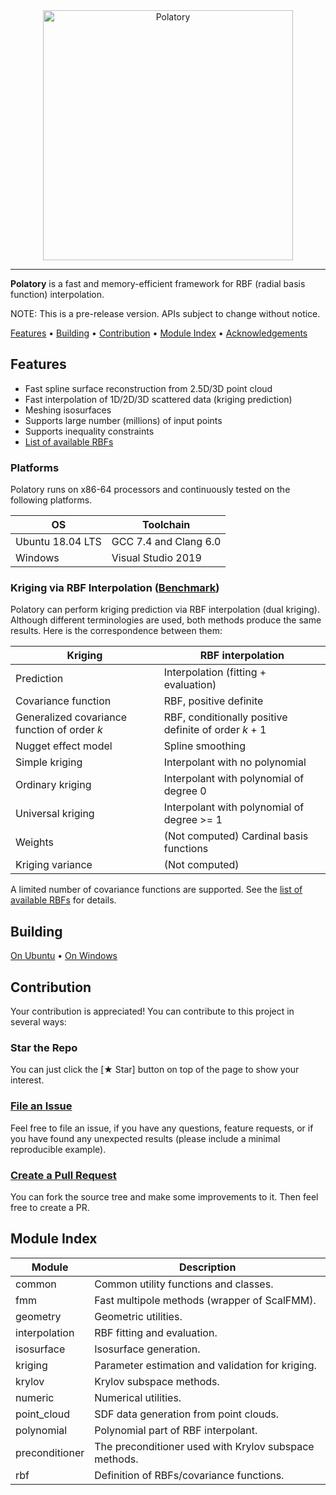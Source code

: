 <div align="center">
  <img src="https://polatory.github.io/images/polatory_logo.png" width="400" alt="Polatory">
</div>

---

**Polatory** is a fast and memory-efficient framework for RBF (radial basis function) interpolation.

NOTE: This is a pre-release version. APIs subject to change without notice.

[Features](#features) • [Building](#building) • [Contribution](#contribution) • [Module Index](#module-index) • [Acknowledgements](#acknowledgements)

## Features

- Fast spline surface reconstruction from 2.5D/3D point cloud
- Fast interpolation of 1D/2D/3D scattered data (kriging prediction)
- Meshing isosurfaces
- Supports large number (millions) of input points
- Supports inequality constraints
- [List of available RBFs](https://github.com/polatory/polatory/wiki/List-of-Available-RBFs)

### Platforms

Polatory runs on x86-64 processors and continuously tested on the following platforms.

| OS               | Toolchain             |
| ---------------- | --------------------- |
| Ubuntu 18.04 LTS | GCC 7.4 and Clang 6.0 |
| Windows          | Visual Studio 2019    |

### Kriging via RBF Interpolation ([Benchmark](https://github.com/polatory/polatory/wiki/Benchmark))

Polatory can perform kriging prediction via RBF interpolation (dual kriging). Although different terminologies are used, both methods produce the same results. Here is the correspondence between them:

| Kriging                                      | RBF interpolation                                     |
| -------------------------------------------- | ----------------------------------------------------- |
| Prediction                                   | Interpolation (fitting + evaluation)                  |
| Covariance function                          | RBF, positive definite                                |
| Generalized covariance function of order _k_ | RBF, conditionally positive definite of order _k_ + 1 |
| Nugget effect model                          | Spline smoothing                                      |
| Simple kriging                               | Interpolant with no polynomial                        |
| Ordinary kriging                             | Interpolant with polynomial of degree 0               |
| Universal kriging                            | Interpolant with polynomial of degree >= 1            |
| Weights                                      | (Not computed) Cardinal basis functions               |
| Kriging variance                             | (Not computed)                                        |

A limited number of covariance functions are supported. See the [list of available RBFs](https://github.com/polatory/polatory/wiki/List-of-Available-RBFs) for details.

## Building

[On Ubuntu](docs/build-ubuntu.md) • [On Windows](docs/build-windows.md)

## Contribution

Your contribution is appreciated! You can contribute to this project in several ways:

### Star the Repo

You can just click the [★ Star] button on top of the page to show your interest.

### <a href="https://github.com/polatory/polatory/issues">File an Issue</a>

Feel free to file an issue, if you have any questions, feature requests, or if you have found any unexpected results (please include a minimal reproducible example).

### <a href="https://github.com/polatory/polatory/pulls">Create a Pull Request</a>

You can fork the source tree and make some improvements to it. Then feel free to create a PR.

## Module Index

| Module         | Description                                           |
| -------------- | ----------------------------------------------------- |
| common         | Common utility functions and classes.                 |
| fmm            | Fast multipole methods (wrapper of ScalFMM).          |
| geometry       | Geometric utilities.                                  |
| interpolation  | RBF fitting and evaluation.                           |
| isosurface     | Isosurface generation.                                |
| kriging        | Parameter estimation and validation for kriging.      |
| krylov         | Krylov subspace methods.                              |
| numeric        | Numerical utilities.                                  |
| point_cloud    | SDF data generation from point clouds.                |
| polynomial     | Polynomial part of RBF interpolant.                   |
| preconditioner | The preconditioner used with Krylov subspace methods. |
| rbf            | Definition of RBFs/covariance functions.              |
